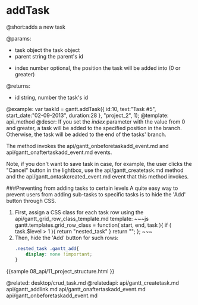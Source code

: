 addTask
=============

@short:adds a new task


@params:
- task			object			the task object
- parent		string			the parent's id
* index			number			optional, the position the task will be added into (0 or greater)


@returns:
- id	string, number	the task's id

@example:
var taskId = gantt.addTask({
    id:10,
    text:"Task #5",
    start_date:"02-09-2013",
    duration:28
}, "project_2", 1);
@template:	api_method
@descr:
If you set the *index* parameter with the value from 0 and greater, a task will be added to the specified position in the branch. 
Otherwise, the task will be added to the end of the tasks' branch.

The method invokes the api/gantt_onbeforetaskadd_event.md and api/gantt_onaftertaskadd_event.md events.

Note, if you don't want to save task in case, for example,  the user clicks the "Cancel" button in the lightbox, 
use the api/gantt_createtask.md method and the api/gantt_ontaskcreated_event.md event that this method invokes.



###Preventing from adding tasks to certain levels
A quite easy way to prevent users from adding sub-tasks to specific tasks is to hide the 'Add'  button through CSS.

<ol>
<li>First, assign a CSS class for each task row using the api/gantt_grid_row_class_template.md template:
~~~js
gantt.templates.grid_row_class = function( start, end, task ){
	if ( task.$level > 1 ){
		return "nested_task"
	}
	return "";
};
~~~
</li>
<li>Then, hide the 'Add' button for such rows:

~~~css
.nested_task .gantt_add{
	display: none !important;
}
~~~
</li>
</ol>
{{sample
	08_api/11_project_structure.html
}}

@related:
	desktop/crud_task.md
@relatedapi:
	api/gantt_createtask.md
	api/gantt_addlink.md
    api/gantt_onaftertaskadd_event.md
    api/gantt_onbeforetaskadd_event.md